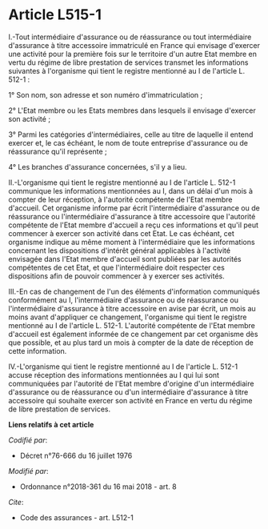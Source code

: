# Article L515-1

I.-Tout intermédiaire d'assurance ou de réassurance ou tout intermédiaire d'assurance à titre accessoire immatriculé en
France qui envisage d'exercer une activité pour la première fois sur le territoire d'un autre Etat membre en vertu du régime
de libre prestation de services transmet les informations suivantes à l'organisme qui tient le registre mentionné au I de
l'article L. 512-1 :

1° Son nom, son adresse et son numéro d'immatriculation ;

2° L'Etat membre ou les Etats membres dans lesquels il envisage d'exercer son activité ;

3° Parmi les catégories d'intermédiaires, celle au titre de laquelle il entend exercer et, le cas échéant, le nom de toute
entreprise d'assurance ou de réassurance qu'il représente ;

4° Les branches d'assurance concernées, s'il y a lieu.

II.-L'organisme qui tient le registre mentionné au I de l'article L. 512-1 communique les informations mentionnées au I, dans
un délai d'un mois à compter de leur réception, à l'autorité compétente de l'Etat membre d'accueil. Cet organisme informe par
écrit l'intermédiaire d'assurance ou de réassurance ou l'intermédiaire d'assurance à titre accessoire que l'autorité
compétente de l'Etat membre d'accueil a reçu ces informations et qu'il peut commencer à exercer son activité dans cet Etat.
Le cas échéant, cet organisme indique au même moment à l'intermédiaire que les informations concernant les dispositions
d'intérêt général applicables à l'activité envisagée dans l'Etat membre d'accueil sont publiées par les autorités compétentes
de cet Etat, et que l'intermédiaire doit respecter ces dispositions afin de pouvoir commencer à y exercer ses activités.

III.-En cas de changement de l'un des éléments d'information communiqués conformément au I, l'intermédiaire d'assurance ou de
réassurance ou l'intermédiaire d'assurance à titre accessoire en avise par écrit, un mois au moins avant d'appliquer ce
changement, l'organisme qui tient le registre mentionné au I de l'article L. 512-1. L'autorité compétente de l'Etat membre
d'accueil est également informée de ce changement par cet organisme dès que possible, et au plus tard un mois à compter de la
date de réception de cette information.

IV.-L'organisme qui tient le registre mentionné au I de l'article L. 512-1 accuse réception des informations mentionnées au I
qui lui sont communiquées par l'autorité de l'Etat membre d'origine d'un intermédiaire d'assurance ou de réassurance ou d'un
intermédiaire d'assurance à titre accessoire qui souhaite exercer son activité en France en vertu du régime de libre
prestation de services.

**Liens relatifs à cet article**

_Codifié par_:

  - Décret n°76-666 du 16 juillet 1976

_Modifié par_:

  - Ordonnance n°2018-361 du 16 mai 2018 - art. 8

_Cite_:

  - Code des assurances - art. L512-1
